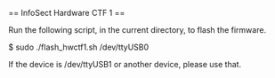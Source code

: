 == InfoSect Hardware CTF 1 ==

Run the following script, in the current directory, to flash the firmware.

$ sudo ./flash_hwctf1.sh /dev/ttyUSB0

If the device is /dev/ttyUSB1 or another device, please use that.
